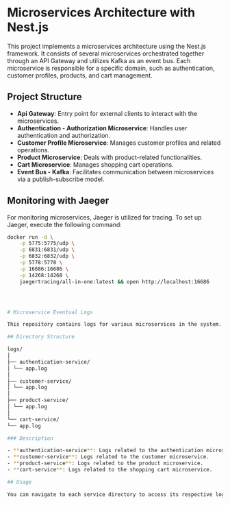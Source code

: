 # Microservices Architecture with Nest.js

This project implements a microservices architecture using the Nest.js framework. It consists of several microservices orchestrated together through an API Gateway and utilizes Kafka as an event bus. Each microservice is responsible for a specific domain, such as authentication, customer profiles, products, and cart management.

## Project Structure

- **Api Gateway**: Entry point for external clients to interact with the microservices.
- **Authentication - Authorization Microservice**: Handles user authentication and authorization.
- **Customer Profile Microservice**: Manages customer profiles and related operations.
- **Product Microservice**: Deals with product-related functionalities.
- **Cart Microservice**: Manages shopping cart operations.
- **Event Bus - Kafka**: Facilitates communication between microservices via a publish-subscribe model.

## Monitoring with Jaeger

For monitoring microservices, Jaeger is utilized for tracing. To set up Jaeger, execute the following command:

```bash
docker run -d \
    -p 5775:5775/udp \
    -p 6831:6831/udp \
    -p 6832:6832/udp \
    -p 5778:5778 \
    -p 16686:16686 \
    -p 14268:14268 \
    jaegertracing/all-in-one:latest && open http://localhost:16686




# Microservice Eventual Logs

This repository contains logs for various microservices in the system.

## Directory Structure

logs/
│
├── authentication-service/
│ └── app.log
│
├── customer-service/
│ └── app.log
│
├── product-service/
│ └── app.log
│
└── cart-service/
└── app.log

### Description

- **authentication-service**: Logs related to the authentication microservice.
- **customer-service**: Logs related to the customer microservice.
- **product-service**: Logs related to the product microservice.
- **cart-service**: Logs related to the shopping cart microservice.

## Usage

You can navigate to each service directory to access its respective log file. These logs can be useful for debugging, monitoring, and analyzing the behavior of individual microservices.


